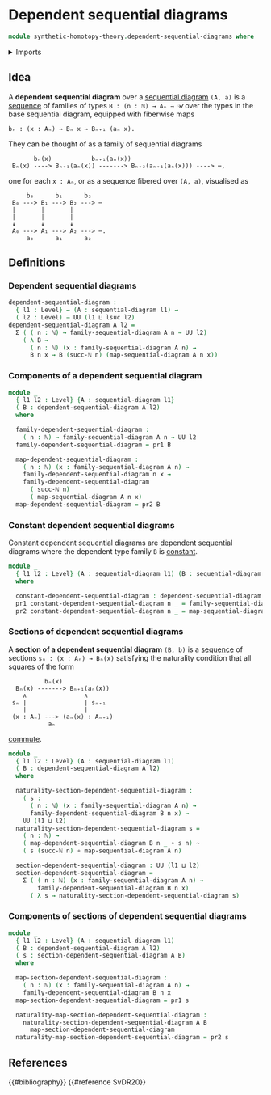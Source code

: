 # Dependent sequential diagrams

```agda
module synthetic-homotopy-theory.dependent-sequential-diagrams where
```

<details><summary>Imports</summary>

```agda
open import elementary-number-theory.natural-numbers

open import foundation.dependent-pair-types
open import foundation.function-types
open import foundation.homotopies
open import foundation.universe-levels

open import synthetic-homotopy-theory.sequential-diagrams
```

</details>

## Idea

A **dependent sequential diagram** over a
[sequential diagram](synthetic-homotopy-theory.sequential-diagrams.md) `(A, a)`
is a [sequence](foundation.dependent-sequences.md) of families of types
`B : (n : ℕ) → Aₙ → 𝒰` over the types in the base sequential diagram, equipped
with fiberwise maps

```text
bₙ : (x : Aₙ) → Bₙ x → Bₙ₊₁ (aₙ x).
```

They can be thought of as a family of sequential diagrams

```text
       bₙ(x)           bₙ₊₁(aₙ(x))
 Bₙ(x) ----> Bₙ₊₁(aₙ(x)) -------> Bₙ₊₂(aₙ₊₁(aₙ(x))) ----> ⋯,
```

one for each `x : Aₙ`, or as a sequence fibered over `(A, a)`, visualised as

```text
     b₀      b₁      b₂
 B₀ ---> B₁ ---> B₂ ---> ⋯
 |       |       |
 |       |       |
 ↡       ↡       ↡
 A₀ ---> A₁ ---> A₂ ---> ⋯.
     a₀      a₁      a₂
```

## Definitions

### Dependent sequential diagrams

```agda
dependent-sequential-diagram :
  { l1 : Level} → (A : sequential-diagram l1) →
  ( l2 : Level) → UU (l1 ⊔ lsuc l2)
dependent-sequential-diagram A l2 =
  Σ ( ( n : ℕ) → family-sequential-diagram A n → UU l2)
    ( λ B →
      ( n : ℕ) (x : family-sequential-diagram A n) →
      B n x → B (succ-ℕ n) (map-sequential-diagram A n x))
```

### Components of a dependent sequential diagram

```agda
module _
  { l1 l2 : Level} {A : sequential-diagram l1}
  ( B : dependent-sequential-diagram A l2)
  where

  family-dependent-sequential-diagram :
    ( n : ℕ) → family-sequential-diagram A n → UU l2
  family-dependent-sequential-diagram = pr1 B

  map-dependent-sequential-diagram :
    ( n : ℕ) (x : family-sequential-diagram A n) →
    family-dependent-sequential-diagram n x →
    family-dependent-sequential-diagram
      ( succ-ℕ n)
      ( map-sequential-diagram A n x)
  map-dependent-sequential-diagram = pr2 B
```

### Constant dependent sequential diagrams

Constant dependent sequential diagrams are dependent sequential diagrams where
the dependent type family `B` is [constant](foundation.constant-maps.md).

```agda
module _
  { l1 l2 : Level} (A : sequential-diagram l1) (B : sequential-diagram l2)
  where

  constant-dependent-sequential-diagram : dependent-sequential-diagram A l2
  pr1 constant-dependent-sequential-diagram n _ = family-sequential-diagram B n
  pr2 constant-dependent-sequential-diagram n _ = map-sequential-diagram B n
```

### Sections of dependent sequential diagrams

A **section of a dependent sequential diagram** `(B, b)` is a
[sequence](foundation.dependent-sequences.md) of sections
`sₙ : (x : Aₙ) → Bₙ(x)` satisfying the naturality condition that all squares of
the form

```text
          bₙ(x)
  Bₙ(x) -------> Bₙ₊₁(aₙ(x))
    ∧                ∧
 sₙ |                | sₙ₊₁
    |                |
 (x : Aₙ) ---> (aₙ(x) : Aₙ₊₁)
           aₙ
```

[commute](foundation.commuting-squares-of-maps.md).

```agda
module _
  { l1 l2 : Level} (A : sequential-diagram l1)
  ( B : dependent-sequential-diagram A l2)
  where

  naturality-section-dependent-sequential-diagram :
    ( s :
      ( n : ℕ) (x : family-sequential-diagram A n) →
      family-dependent-sequential-diagram B n x) →
    UU (l1 ⊔ l2)
  naturality-section-dependent-sequential-diagram s =
    ( n : ℕ) →
    ( map-dependent-sequential-diagram B n _ ∘ s n) ~
    ( s (succ-ℕ n) ∘ map-sequential-diagram A n)

  section-dependent-sequential-diagram : UU (l1 ⊔ l2)
  section-dependent-sequential-diagram =
    Σ ( ( n : ℕ) (x : family-sequential-diagram A n) →
        family-dependent-sequential-diagram B n x)
      ( λ s → naturality-section-dependent-sequential-diagram s)
```

### Components of sections of dependent sequential diagrams

```agda
module _
  { l1 l2 : Level} (A : sequential-diagram l1)
  ( B : dependent-sequential-diagram A l2)
  ( s : section-dependent-sequential-diagram A B)
  where

  map-section-dependent-sequential-diagram :
    ( n : ℕ) (x : family-sequential-diagram A n) →
    family-dependent-sequential-diagram B n x
  map-section-dependent-sequential-diagram = pr1 s

  naturality-map-section-dependent-sequential-diagram :
    naturality-section-dependent-sequential-diagram A B
      map-section-dependent-sequential-diagram
  naturality-map-section-dependent-sequential-diagram = pr2 s
```

## References

{{#bibliography}} {{#reference SvDR20}}
